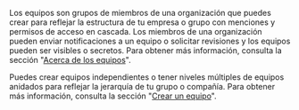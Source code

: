 Los equipos son grupos de miembros de una organización que puedes crear para reflejar la estructura de tu empresa o grupo con menciones y permisos de acceso en cascada. Los miembros de una organización pueden enviar notificaciones a un equipo o solicitar revisiones y los equipos pueden ser visibles o secretos. Para obtener más información, consulta la sección "[Acerca de los equipos](/organizations/organizing-members-into-teams/about-teams)".

Puedes crear equipos independientes o tener niveles múltiples de equipos anidados para reflejar la jerarquía de tu grupo o compañía. Para obtener más información, consulta la sección "[Crear un equipo](/organizations/organizing-members-into-teams/creating-a-team)".
